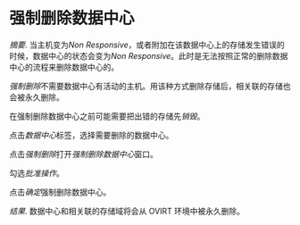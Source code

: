 # 强制删除数据中心

*摘要*.
当主机变为*Non
Responsive*，或者附加在该数据中心上的存储发生错误的时候，数据中心的状态会变为*Non
Responsive*。此时是无法按照正常的删除数据中心的流程来删除数据中心的。

*强制删除*不需要数据中心有活动的主机。用该种方式删除存储后，相关联的存储也会被永久删除。

在强制删除数据中心之前可能需要把出错的存储先*销毁*。

点击*数据中心*标签，选择需要删除的数据中心。

点击*强制删除*打开*强制删除数据中心*窗口。

勾选*批准操作*。

点击*确定*强制删除数据中心。

*结果*.
数据中心和相关联的存储域将会从 OVIRT 环境中被永久删除。

